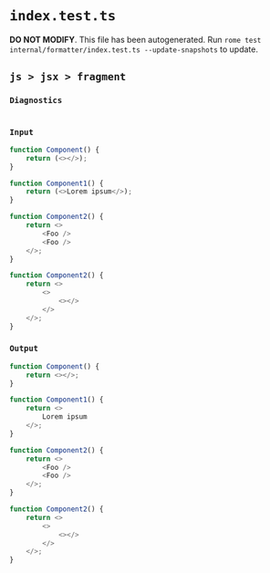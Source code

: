 # `index.test.ts`

**DO NOT MODIFY**. This file has been autogenerated. Run `rome test internal/formatter/index.test.ts --update-snapshots` to update.

## `js > jsx > fragment`

### `Diagnostics`

```

```

### `Input`

```js
function Component() {
	return (<></>);
}

function Component1() {
	return (<>Lorem ipsum</>);
}

function Component2() {
	return <>
		<Foo />
		<Foo />
	</>;
}

function Component2() {
	return <>
		<>
			<></>
		</>
	</>;
}

```

### `Output`

```js
function Component() {
	return <></>;
}

function Component1() {
	return <>
		Lorem ipsum
	</>;
}

function Component2() {
	return <>
		<Foo />
		<Foo />
	</>;
}

function Component2() {
	return <>
		<>
			<></>
		</>
	</>;
}

```

